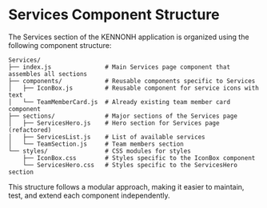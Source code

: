 # Services Component Structure

The Services section of the KENNONH application is organized using the following component structure:

```
Services/
├── index.js               # Main Services page component that assembles all sections
├── components/            # Reusable components specific to Services
│   ├── IconBox.js         # Reusable component for service icons with text
│   └── TeamMemberCard.js  # Already existing team member card component
├── sections/              # Major sections of the Services page
│   ├── ServicesHero.js    # Hero section for Services page (refactored)
│   ├── ServicesList.js    # List of available services
│   └── TeamSection.js     # Team members section
└── styles/                # CSS modules for styles
    ├── IconBox.css        # Styles specific to the IconBox component
    └── ServicesHero.css   # Styles specific to the ServicesHero section
```

This structure follows a modular approach, making it easier to maintain, test, and extend each component independently.